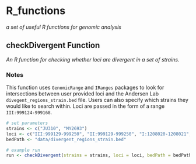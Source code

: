 # R_functions
*a set of useful R functions for genomic analysis*

## checkDivergent Function
*An R function for checking whether loci are divergent in a set of strains.*

### Notes
This function uses `GenomicRange` and `IRanges` packages to look for intersections between user provided loci and the Andersen Lab `divegent_regions_strain.bed` file. Users can also specify which strains they would like to search within. Loci are passed in the form of a range `III:999124-999168`.

```r
# set parameters
strains <- c("JU310", "MY2693")
loci <- c("III:999129-999250", "II:999129-999250", "I:1208020-1208021", "I:1208024-1208025")
bedPath <- "data/divergent_regions_strain.bed"

# example run
run <- checkDivergent(strains = strains, loci = loci, bedPath = bedPath)
```


